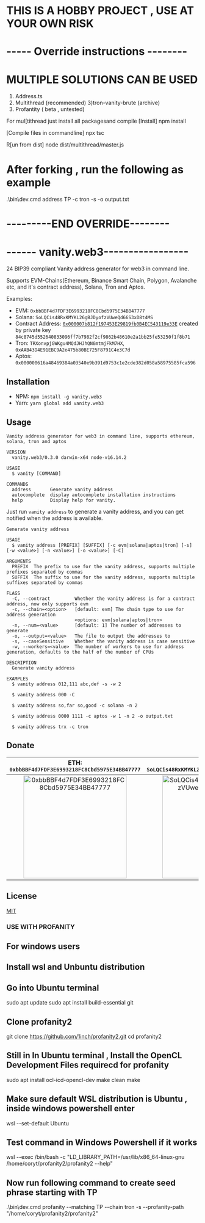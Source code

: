 # THIS IS A HOBBY PROJECT , USE AT YOUR OWN RISK

# ----- Override instructions --------

# MULTIPLE SOLUTIONS CAN BE USED

1. Address.ts
2. Multithread (recommended)
   3)tron-vanity-brute (archive)
3. Profantity ( beta , untested)

For mul[tithread just install all packagesand compile
[Install]
npm install

[Compile files in commandline]
npx tsc

R[un from dist]
node dist/multithread/master.js

# After forking , run the following as example

.\bin\dev.cmd address TP -c tron -s -o output.txt

# ---------END OVERRIDE--------

# ------ vanity.web3-----------------

24 BIP39 compliant Vanity address generator for web3 in command line.

Supports EVM-Chains(Ethereum, Binance Smart Chain, Polygon, Avalanche etc, and it's contract address), Solana, Tron and Aptos.

Examples:

-   EVM: `0xbbBBF4d7FDF3E6993218FC8Cbd5975E34BB47777`
-   Solana: `SoLQCis48RxKMYKL26gBJDyofzVUweQd66S3xD8t4MS`
-   Contract Address: [`0x000007b812f197453E29819fb0B4EC543119e33E`](https://ropsten.etherscan.io/tx/0xd36e988000f962a0320feef17cd2ce7d6ff49d42f44e495edd616cac88ab10ef) created by private key `84c8745d552640833096ff7b7982f2cf9862b48610e2a1bb25fe53250f1f8b71`
-   Tron: `TRXonvpjGWKgu4MQdJHJhQN6mtmjFkM7HX`, `0xAAB43D4E91EBC9A2e475b80BE725F8791C4e3C7d`
-   Aptos: `0x000000616a48469384a03540e9b391d9753c1e2cde382d058a58975585fca596`

## Installation

-   NPM: `npm install -g vanity.web3`
-   Yarn: `yarn global add vanity.web3`

## Usage

```shell
Vanity address generator for web3 in command line, supports ethereum, solana, tron and aptos

VERSION
  vanity.web3/0.3.0 darwin-x64 node-v16.14.2

USAGE
  $ vanity [COMMAND]

COMMANDS
  address       Generate vanity address
  autocomplete  display autocomplete installation instructions
  help          Display help for vanity.
```

Just run `vanity address` to generate a vanity address, and you can get notified when the address is available.

```shell
Generate vanity address

USAGE
  $ vanity address [PREFIX] [SUFFIX] [-c evm|solana|aptos|tron] [-s] [-w <value>] [-n <value>] [-o <value>] [-C]

ARGUMENTS
  PREFIX  The prefix to use for the vanity address, supports multiple prefixes separated by commas
  SUFFIX  The suffix to use for the vanity address, supports multiple suffixes separated by commas

FLAGS
  -C, --contract         Whether the vanity address is for a contract address, now only supports evm
  -c, --chain=<option>   [default: evm] The chain type to use for address generation
                         <options: evm|solana|aptos|tron>
  -n, --num=<value>      [default: 1] The number of addresses to generate
  -o, --output=<value>   The file to output the addresses to
  -s, --caseSensitive    Whether the vanity address is case sensitive
  -w, --workers=<value>  The number of workers to use for address generation, defaults to the half of the number of CPUs

DESCRIPTION
  Generate vanity address

EXAMPLES
  $ vanity address 012,111 abc,def -s -w 2

  $ vanity address 000 -C

  $ vanity address so,far so,good -c solana -n 2

  $ vanity address 0000 1111 -c aptos -w 1 -n 2 -o output.txt

  $ vanity address trx -c tron
```

## Donate

|                                                               ETH: `0xbbBBF4d7FDF3E6993218FC8Cbd5975E34BB47777`                                                                |                                                               SOL: `SoLQCis48RxKMYKL26gBJDyofzVUweQd66S3xD8t4MS`                                                                |
| :----------------------------------------------------------------------------------------------------------------------------------------------------------------------------: | :-----------------------------------------------------------------------------------------------------------------------------------------------------------------------------: |
| <img src="https://user-images.githubusercontent.com/5813232/184662542-23314cbb-e949-4ae9-b6b2-26af134c68ee.png" alt="0xbbBBF4d7FDF3E6993218FC8Cbd5975E34BB47777" width="270"/> | <img src="https://user-images.githubusercontent.com/5813232/184808707-00f59179-fd85-4a60-a65e-a923769d6f7f.png" alt="SoLQCis48RxKMYKL26gBJDyofzVUweQd66S3xD8t4MS" width="270"/> |

## License

[MIT](./LICENSE)

### USE WITH PROFANITY

## For windows users

## Install wsl and Unbuntu distribution

## Go into Ubuntu terminal

sudo apt update
sudo apt install build-essential git

## Clone profanity2

git clone https://github.com/1inch/profanity2.git
cd profanity2

## Still in In Ubuntu terminal , Install the OpenCL Development Files requirecd for profanity

sudo apt install ocl-icd-opencl-dev
make clean
make

## Make sure default WSL distribution is Ubuntu , inside windows powershell enter

wsl --set-default Ubuntu

## Test command in Windows Powershell if it works

wsl --exec /bin/bash -c "LD_LIBRARY_PATH=/usr/lib/x86_64-linux-gnu /home/coryt/profanity2/profanity2 --help"

## Now run following command to create seed phrase starting with TP

.\bin\dev.cmd profanity --matching TP --chain tron -s --profanity-path "/home/coryt/profanity2/profanity2"
